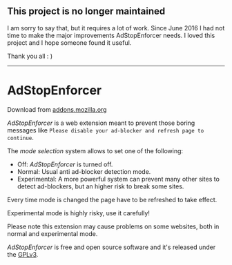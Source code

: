 This project is no longer maintained
------------------------------------

I am sorry to say that, but it requires a lot of work. Since June 2016 I had not time to make the major improvements AdStopEnforcer needs. I loved this project and I hope someone found it useful.

Thank you all : )

------------------------------------

AdStopEnforcer
==============

Download from [addons.mozilla.org](https://addons.mozilla.org/firefox/addon/adstop-enforcer)

*AdStopEnforcer* is a web extension meant to prevent those boring messages like `Please disable your ad-blocker and refresh page to continue`.

The *mode selection* system allows to set one of the following:

-   Off: *AdStopEnforcer* is turned off.
-   Normal: Usual anti ad-blocker detection mode.
-   Experimental: A more powerful system can prevent many other sites to detect ad-blockers, but an higher risk to break some sites.

Every time mode is changed the page have to be refreshed to take effect.

Experimental mode is highly risky, use it carefully!

Please note this extension may cause problems on some websites, both in normal and experimental mode.

*AdStopEnforcer* is free and open source software and it's released under the [GPLv3](https://github.com/emilianobovetti/AdStopEnforcer/blob/master/LICENSE).
